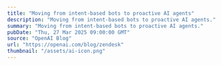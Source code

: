 ```yaml
---
title: "Moving from intent-based bots to proactive AI agents"
description: "Moving from intent-based bots to proactive AI agents."
summary: "Moving from intent-based bots to proactive AI agents."
pubDate: "Thu, 27 Mar 2025 09:00:00 GMT"
source: "OpenAI Blog"
url: "https://openai.com/blog/zendesk"
thumbnail: "/assets/ai-icon.png"
---
```


